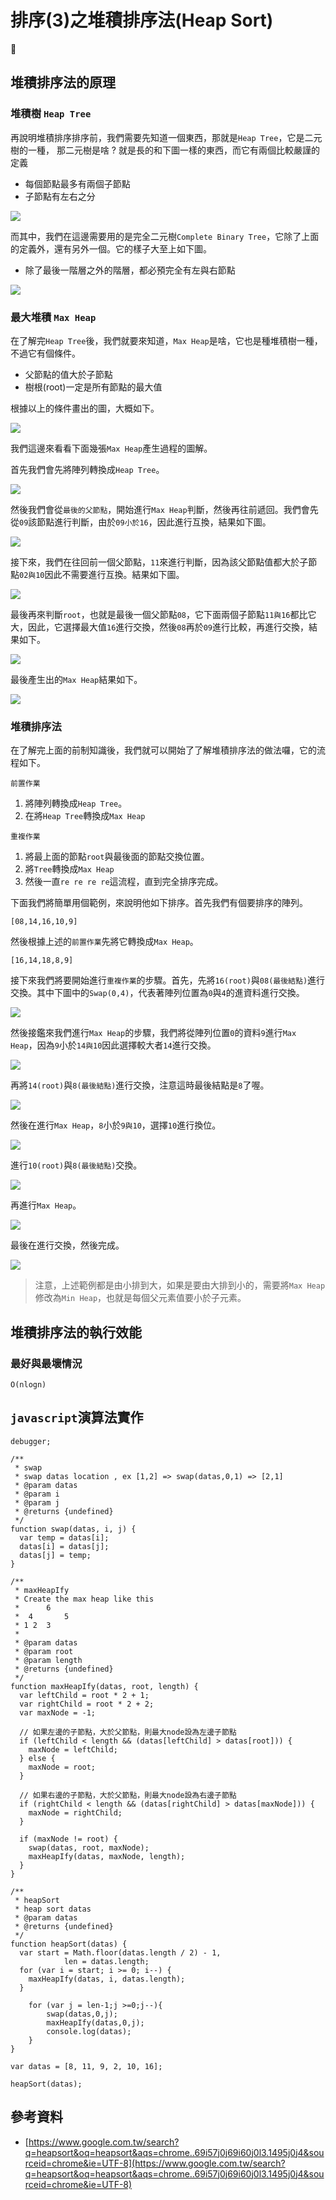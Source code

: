<script type="text/javascript" src="http://cdn.mathjax.org/mathjax/latest/MathJax.js?config=default"></script>
# 排序(3)之堆積排序法(Heap Sort)



## 堆積排序法的原理

### 堆積樹 `Heap Tree`

再說明堆積排序排序前，我們需要先知道一個東西，那就是`Heap Tree`，它是二元樹的一種，
那二元樹是啥 ? 就是長的和下圖一樣的東西，而它有兩個比較嚴謹的定義

* 每個節點最多有兩個子節點
* 子節點有左右之分

![](http://yixiang8780.com/outImg/20170127-6.png)

而其中，我們在這邊需要用的是完全二元樹`Complete Binary Tree`，它除了上面的定義外，還有另外一個。它的樣子大至上如下圖。

* 除了最後一階層之外的階層，都必預完全有左與右節點

![](http://yixiang8780.com/outImg/20170127-7.png)

### 最大堆積 `Max Heap`
在了解完`Heap Tree`後，我們就要來知道，`Max Heap`是啥，它也是種堆積樹一種，不過它有個條件。

* 父節點的值大於子節點
* 樹根(root)一定是所有節點的最大值

根據以上的條件畫出的圖，大概如下。

![](http://yixiang8780.com/outImg/20170127-8.png)

我們這邊來看看下面幾張`Max Heap`產生過程的圖解。

首先我們會先將陣列轉換成`Heap Tree`。

![](http://yixiang8780.com/outImg/20170127-1.png)

然後我們會從`最後的父節點`，開始進行`Max Heap`判斷，然後再往前遞回。我們會先從`09`該節點進行判斷，由於`09小於16`，因此進行互換，結果如下圖。

![](http://yixiang8780.com/outImg/20170127-2.png)

接下來，我們在往回前一個父節點，`11`來進行判斷，因為該父節點值都大於子節點`02與10`因此不需要進行互換。結果如下圖。

![](http://yixiang8780.com/outImg/20170127-3.png)

最後再來判斷`root`，也就是最後一個父節點`08`，它下面兩個子節點`11與16`都比它大，因此，它選擇最大值`16`進行交換，然後`08`再於`09`進行比較，再進行交換，結果如下。

![](http://yixiang8780.com/outImg/20170127-4.png)

最後產生出的`Max Heap`結果如下。

![](http://yixiang8780.com/outImg/20170127-5.png)

### 堆積排序法 
在了解完上面的前制知識後，我們就可以開始了了解堆積排序法的做法囉，它的流程如下。

`前置作業`

1. 將陣列轉換成`Heap Tree`。
2. 在將`Heap Tree`轉換成`Max Heap`

`重複作業`

1. 將最上面的節點`root`與最後面的節點交換位置。
2. 將`Tree`轉換成`Max Heap`
3. 然後一直`re re re re`這流程，直到完全排序完成。

下面我們將簡單用個範例，來說明他如下排序。首先我們有個要排序的陣列。

```
[08,14,16,10,9]
```
然後根據上述的`前置作業`先將它轉換成`Max Heap`。

```
[16,14,18,8,9]
```

接下來我們將要開始進行`重複作業`的步驟。首先，先將`16(root)`與`08(最後結點)`進行交換。其中下圖中的`Swap(0,4)`，代表著陣列位置為`0`與`4`的進資料進行交換。

![](http://yixiang8780.com/outImg/20170127-9.png)

然後接鑑來我們進行`Max Heap`的步驟，我們將從陣列位置`0`的資料`9`進行`Max Heap`，因為`9`小於`14與10`因此選擇較大者`14`進行交換。

![](http://yixiang8780.com/outImg/20170127-10.png)

再將`14(root)`與`8(最後結點)`進行交換，注意這時最後結點是`8`了喔。

![](http://yixiang8780.com/outImg/20170127-11.png)

然後在進行`Max Heap`，`8`小於`9與10`，選擇`10`進行換位。

![](http://yixiang8780.com/outImg/20170127-12.png)

進行`10(root)`與`8(最後結點)`交換。

![](http://yixiang8780.com/outImg/20170127-13.png)

再進行`Max Heap`。

![](http://yixiang8780.com/outImg/20170127-14.png)

最後在進行交換，然後完成。

![](http://yixiang8780.com/outImg/20170127-15.png)

> 注意，上述範例都是由小排到大，如果是要由大排到小的，需要將`Max Heap`修改為`Min Heap`，也就是每個父元素值要小於子元素。

## 堆積排序法的執行效能

### 最好與最壞情況

`O(nlogn)`

## `javascript`演算法實作

```
debugger;

/**
 * swap
 * swap datas location , ex [1,2] => swap(datas,0,1) => [2,1] 
 * @param datas
 * @param i
 * @param j
 * @returns {undefined}
 */
function swap(datas, i, j) {
  var temp = datas[i];
  datas[i] = datas[j];
  datas[j] = temp;
}

/**
 * maxHeapIfy
 * Create the max heap like this 
 * 		6
 * 	4		5
 * 1 2  3
 *
 * @param datas
 * @param root
 * @param length
 * @returns {undefined}
 */
function maxHeapIfy(datas, root, length) {
  var leftChild = root * 2 + 1;
  var rightChild = root * 2 + 2;
  var maxNode = -1;

  // 如果左邊的子節點，大於父節點，則最大node設為左邊子節點
  if (leftChild < length && (datas[leftChild] > datas[root])) {
    maxNode = leftChild;
  } else {
    maxNode = root;
  }

  // 如果右邊的子節點，大於父節點，則最大node設為右邊子節點
  if (rightChild < length && (datas[rightChild] > datas[maxNode])) {
    maxNode = rightChild;
  }

  if (maxNode != root) {
    swap(datas, root, maxNode);
    maxHeapIfy(datas, maxNode, length);
  }
}

/**
 * heapSort
 * heap sort datas
 * @param datas
 * @returns {undefined}
 */
function heapSort(datas) {
  var start = Math.floor(datas.length / 2) - 1,
			len = datas.length;
  for (var i = start; i >= 0; i--) {
    maxHeapIfy(datas, i, datas.length);
  }

	for (var j = len-1;j >=0;j--){
		swap(datas,0,j);	
		maxHeapIfy(datas,0,j);
		console.log(datas);
	}
}

var datas = [8, 11, 9, 2, 10, 16];

heapSort(datas);

```

## 參考資料
* [https://www.google.com.tw/search?q=heapsort&oq=heapsort&aqs=chrome..69i57j0j69i60j0l3.1495j0j4&sourceid=chrome&ie=UTF-8](https://www.google.com.tw/search?q=heapsort&oq=heapsort&aqs=chrome..69i57j0j69i60j0l3.1495j0j4&sourceid=chrome&ie=UTF-8)
